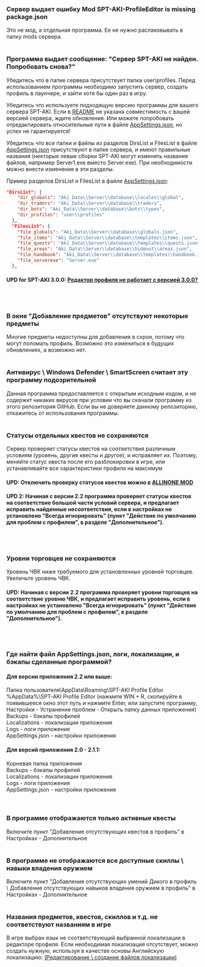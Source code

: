 ### Сервер выдает ошибку Mod SPT-AKI-ProfileEditor is missing package.json
Это не мод, а отдельная программа. Ее не нужно распаковывать в папку mods сервера.
</br></br>
### Программа выдает сообщение: "Сервер SPT-AKI не найден. Попробовать снова?"
Убедитесь что в папке сервера присутствует папка user\profiles. Перед использованием программы необходимо запустить сервер, создать профиль в лаунчере, и зайти хотя бы один раз в игру.

Убедитесь что используете подходящую версию программы для вашего сервера SPT-AKI. Если в [README](README.md) не указана совместимость с вашей версией сервера, ждите обновления. Или можете попробовать отредактировать относительные пути в файле [AppSettings.json](FAQ.md#где-найти-файл-appsettingsjson-логи-локализации-и-бэкапы-сделанные-программой), но успех не гарантируется!

Убедитесь что все папки и файлы из разделов DirsList и FilesList в файле [AppSettings.json](FAQ.md#где-найти-файл-appsettingsjson-логи-локализации-и-бэкапы-сделанные-программой) присутствуют в папке сервера, и имеют правильные названия (некторые левые сборки SPT-AKI могут изменять названия файлов, например Server1.exe вместо Server.exe).
При необходимости можно внести изменения в эти разделы.

Пример разделов DirsList и FilesList в файле [AppSettings.json](FAQ.md#где-найти-файл-appsettingsjson-логи-локализации-и-бэкапы-сделанные-программой):
```json
"DirsList": {
    "dir_globals": "Aki_Data\\Server\\database\\locales\\global",
    "dir_traders": "Aki_Data\\Server\\database\\traders",
    "dir_bots": "Aki_Data\\Server\\database\\bots\\types",
    "dir_profiles": "user\\profiles"
  },
  "FilesList": {
    "file_globals": "Aki_Data\\Server\\database\\globals.json",
    "file_items": "Aki_Data\\Server\\database\\templates\\items.json",
    "file_quests": "Aki_Data\\Server\\database\\templates\\quests.json",
    "file_areas": "Aki_Data\\Server\\database\\hideout\\areas.json",
    "file_handbook": "Aki_Data\\Server\\database\\templates\\handbook.json",
    "file_serverexe": "Server.exe"
  },
```
#### UPD for SPT-AKI 3.0.0: [Редактор профиля не работает с версией 3.0.0?](https://youtu.be/XO2r4dG_kpk)
</br></br>

### В окне "Добавление предметов" отсутствуют некоторые предметы
Многие предметы недоступны для добавления в схрон, потому что могут поломать профиль. Возможно это измениться в будущих обновлениях, а возможно нет.
</br></br>

### Антивирус \ Windows Defender \ SmartScreen считает эту программу подозрительной
Данная программа предоставляется с открытым исходным кодом, и не содержит никаких вирусов при условии что вы скачали программу из этого репозитория GitHub. Если вы не доверяете данному репозиторию, откажитесь от использования программы.
</br></br>

### Статусы отдельных квестов не сохраняются
Сервер проверяет статусы квестов на соответствия различным условиям (уровень, другие квесты и другое), и исправляет их. Поэтому, меняйте статус квеста после его разблокировки в игре, или устанавливайте все характеристики профиля на максимум
#### UPD: Отключить проверку статусов квестов можно в [ALLINONE MOD](https://hub.sp-tarkov.com/files/file/1-allinone-mod/)
#### UPD 2: Начиная с версии 2.2 программа проверяет статусы квестов на соответствие большой части условий сервера, и предлагает исправить найденные несоответствия, если в настройках не установлено "Всегда игнорировать" (пункт "Действие по умолчанию для проблем с профилем", в разделе "Дополнительное").
</br></br>

### Уровни торговцев не сохраняются
Уровень ЧВК ниже требуемого для установленных уровней торговцев. Увеличьте уровень ЧВК.
#### UPD: Начиная с версии 2.2 программа проверяет уровни торговцев на соответствие уровню ЧВК, и предлагает исправить уровень, если в настройках не установлено "Всегда игнорировать" (пункт "Действие по умолчанию для проблем с профилем", в разделе "Дополнительное").
</br></br>

### Где найти файл AppSettings.json, логи, локализации, и бэкапы сделанные программой?
#### Для версии приложения 2.2 или выше:
Папка пользователя\AppData\Roaming\SPT-AKI Profile Editor</br>
%AppData%\SPT-AKI Profile Editor (нажмите WIN + R, скопируйте в появившееся окно этот путь и нажмите Enter, или запустите программу, Настройки - Устранение проблем - Открыть папку данных приложения)</br>
Backups - бэкапы профилей</br>
Localizations - локализации приложения</br>
Logs - логи приложения</br>
AppSettings.json - настройки приложения</br>
#### Для версий приложения 2.0 - 2.1.1:
Корневая папка приложения</br>
Backups - бэкапы профилей</br>
Localizations - локализации приложения</br>
Logs - логи приложения</br>
AppSettings.json - настройки приложения</br>
</br></br>

### В программе отображаются только активные квесты
Включите пункт "Добавление отсутствующих квестов в профиль" в Настройках - Дополнительное
</br></br>

### В программе не отображаются все доступные скиллы \ навыки владения оружием
Включите пункт "Добавление отсутствующих умений Дикого в профиль \ Добавление отсутствующих навыков владения оружием в профиль" в Настройках - Дополнительное
</br></br>

### Названия предметов, квестов, скиллов и т.д. не соответствуют названиям в игре
В игре выбран язык не соответствующий выбранной локализации в редакторе профиля. Если необходимая локализация отсутствует, можно создать нужную, используя в качестве основы Английскую локализацию: [(Редактирование \ создание файлов локализации)](/Guidelines/LocalizationsRu.md)
